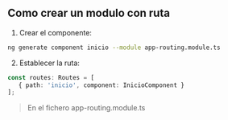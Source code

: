 ## Como crear un modulo con ruta

1. Crear el componente:
``` bash
ng generate component inicio --module app-routing.module.ts
```
2. Establecer la ruta:

``` typescript
const routes: Routes = [
   { path: 'inicio', component: InicioComponent }
];
```
> En el fichero app-routing.module.ts

